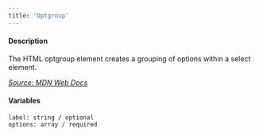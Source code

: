 ```yaml
---
title: 'Optgroup'
---
```

#### Description
The HTML optgroup element creates a grouping of options within a select element.

*[Source: MDN Web Docs](https://developer.mozilla.org/en-US/docs/Web/HTML/Element/optgroup)*

#### Variables
~~~
label: string / optional
options: array / required
~~~


